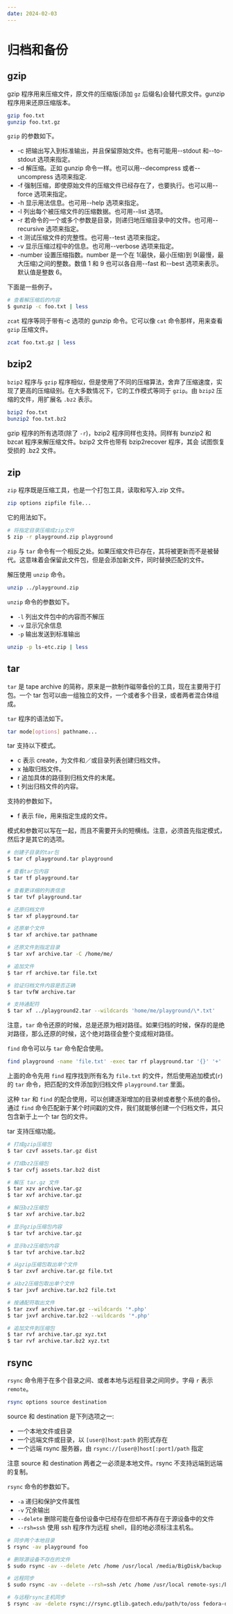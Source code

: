 ```yaml
---
date: 2024-02-03
---
```


# 归档和备份

## gzip

gzip 程序用来压缩文件，原文件的压缩版(添加 `gz` 后缀名)会替代原文件。gunzip 程序用来还原压缩版本。

```bash
gzip foo.txt
gunzip foo.txt.gz
```

`gzip` 的参数如下。

- -c 把输出写入到标准输出，并且保留原始文件。也有可能用--stdout 和--to-stdout 选项来指定。
- -d 解压缩。正如 gunzip 命令一样。也可以用--decompress 或者--uncompress 选项来指定.
- -f 强制压缩，即使原始文件的压缩文件已经存在了，也要执行。也可以用--force 选项来指定。
- -h 显示用法信息。也可用--help 选项来指定。
- -l 列出每个被压缩文件的压缩数据。也可用--list 选项。
- -r 若命令的一个或多个参数是目录，则递归地压缩目录中的文件。也可用--recursive 选项来指定。
- -t 测试压缩文件的完整性。也可用--test 选项来指定。
- -v 显示压缩过程中的信息。也可用--verbose 选项来指定。
- -number 设置压缩指数。number 是一个在 1(最快，最小压缩)到 9(最慢，最大压缩)之间的整数。数值 1 和 9 也可以各自用--fast 和--best 选项来表示。默认值是整数 6。

下面是一些例子。

```bash
# 查看解压缩后的内容
$ gunzip -c foo.txt | less
```

`zcat` 程序等同于带有-c 选项的 gunzip 命令。它可以像 `cat` 命令那样，用来查看 `gzip` 压缩文件。

```bash
zcat foo.txt.gz | less
```

## bzip2

`bzip2` 程序与 `gzip` 程序相似，但是使用了不同的压缩算法，舍弃了压缩速度，实现了更高的压缩级别。在大多数情况下，它的工作模式等同于 `gzip`。由 `bzip2` 压缩的文件，用扩展名 `.bz2` 表示。

```bash
bzip2 foo.txt
bunzip2 foo.txt.bz2
```

gzip 程序的所有选项(除了 `-r`)，bzip2 程序同样也支持。同样有 bunzip2 和 bzcat 程序来解压缩文件。bzip2 文件也带有 bzip2recover 程序，其会 试图恢复受损的 .bz2 文件。

## zip

`zip` 程序既是压缩工具，也是一个打包工具，读取和写入.zip 文件。

```bash
zip options zipfile file...
```

它的用法如下。

```bash
# 将指定目录压缩成zip文件
$ zip -r playground.zip playground
```

`zip` 与 `tar` 命令有一个相反之处。如果压缩文件已存在，其将被更新而不是被替代。这意味着会保留此文件包，但是会添加新文件，同时替换匹配的文件。

解压使用 `unzip` 命令。

```bash
unzip ../playground.zip
```

`unzip` 命令的参数如下。

- `-l` 列出文件包中的内容而不解压
- `-v` 显示冗余信息
- `-p` 输出发送到标准输出

```bash
unzip -p ls-etc.zip | less
```

## tar

`tar` 是 tape archive 的简称，原来是一款制作磁带备份的工具，现在主要用于打包。一个 tar 包可以由一组独立的文件，一个或者多个目录，或者两者混合体组成。

`tar` 程序的语法如下。

```bash
tar mode[options] pathname...
```

tar 支持以下模式。

- c 表示 create，为文件和／或目录列表创建归档文件。
- x 抽取归档文件。
- r 追加具体的路径到归档文件的末尾。
- t 列出归档文件的内容。

支持的参数如下。

- f 表示 file，用来指定生成的文件。

模式和参数可以写在一起，而且不需要开头的短横线。注意，必须首先指定模式，然后才是其它的选项。

```bash
# 创建子目录的tar包
$ tar cf playground.tar playground

# 查看tar包内容
$ tar tf playground.tar

# 查看更详细的列表信息
$ tar tvf playground.tar

# 还原归档文件
$ tar xf playground.tar

# 还原单个文件
$ tar xf archive.tar pathname

# 还原文件到指定目录
$ tar xvf archive.tar -C /home/me/

# 追加文件
$ tar rf archive.tar file.txt

# 验证归档文件内容是否正确
$ tar tvfW archive.tar

# 支持通配符
$ tar xf ../playground2.tar --wildcards 'home/me/playground/\*.txt'
```

注意，`tar` 命令还原的时候，总是还原为相对路径。如果归档的时候，保存的是绝对路径，那么还原的时候，这个绝对路径会整个变成相对路径。

`find` 命令可以与 `tar` 命令配合使用。

```bash
find playground -name 'file.txt' -exec tar rf playground.tar '{}' '+'
```

上面的命令先用 `find` 程序找到所有名为 `file.txt` 的文件，然后使用追加模式(`r`)的 `tar` 命令，把匹配的文件添加到归档文件 `playground.tar` 里面。

这种 `tar` 和 `find` 的配合使用，可以创建逐渐增加的目录树或者整个系统的备份。通过 `find` 命令匹配新于某个时间戳的文件，我们就能够创建一个归档文件，其只包含新于上一个 tar 包的文件。

tar 支持压缩功能。

```bash
# 打成gzip压缩包
$ tar czvf assets.tar.gz dist

# 打成bz2压缩包
$ tar cvfj assets.tar.bz2 dist

# 解压 tar.gz 文件
$ tar xzv archive.tar.gz
$ tar xvf archive.tar.gz

# 解压bz2压缩包
$ tar xvf archive.tar.bz2

# 显示gzip压缩包内容
$ tar tvf archive.tar.gz

# 显示bz2压缩包内容
$ tar tvf archive.tar.bz2

# 从gzip压缩包取出单个文件
$ tar zxvf archive.tar.gz file.txt

# 从bz2压缩包取出单个文件
$ tar jxvf archive.tar.bz2 file.txt

# 按通配符取出文件
$ tar zxvf archive.tar.gz --wildcards '*.php'
$ tar jxvf archive.tar.bz2 --wildcards '*.php'

# 追加文件到压缩包
$ tar rvf archive.tar.gz xyz.txt
$ tar rvf archive.tar.bz2 xyz.txt
```

## rsync

`rsync` 命令用于在多个目录之间、或者本地与远程目录之间同步。字母 `r` 表示 `remote`。

```bash
rsync options source destination
```

source 和 destination 是下列选项之一:

- 一个本地文件或目录
- 一个远端文件或目录，以 `[user@]host:path` 的形式存在
- 一个远端 rsync 服务器，由 `rsync://[user@]host[:port]/path` 指定

注意 source 和 destination 两者之一必须是本地文件。rsync 不支持远端到远端的复制。

`rsync` 命令的参数如下。

- `-a` 递归和保护文件属性
- `-v` 冗余输出
- `--delete` 删除可能在备份设备中已经存在但却不再存在于源设备中的文件
- `--rsh=ssh` 使用 ssh 程序作为远程 shell，目的地必须标注主机名。

```bash
# 同步两个本地目录
$ rsync -av playground foo

# 删除源设备不存在的文件
$ sudo rsync -av --delete /etc /home /usr/local /media/BigDisk/backup

# 远程同步
$ sudo rsync -av --delete --rsh=ssh /etc /home /usr/local remote-sys:/backup

# 与远程rsync主机同步
$ rsync -av -delete rsync://rsync.gtlib.gatech.edu/path/to/oss fedora-devel
```
